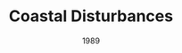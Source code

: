 ---
layout: productions
title: Coastal Disturbances
date: 1989
featured_image:
image_credit:
image_alt:
image_caption:
Theatre: Jacksonville Actors Theatre
cast:
crew:
- Director: Michael Lipp
external_links:
---